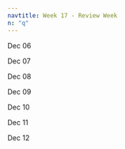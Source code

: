 ```yaml
---
navtitle: Week 17 - Review Week
n: "q" 
---
```


Dec 06

Dec 07

Dec 08

Dec 09

Dec 10

Dec 11

Dec 12

